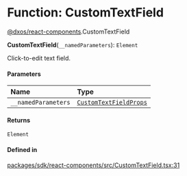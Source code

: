 # Function: CustomTextField

[@dxos/react-components](../modules/dxos_react_components.md).CustomTextField

**CustomTextField**(`__namedParameters`): `Element`

Click-to-edit text field.

#### Parameters

| Name | Type |
| :------ | :------ |
| `__namedParameters` | [`CustomTextFieldProps`](../interfaces/dxos_react_components.CustomTextFieldProps.md) |

#### Returns

`Element`

#### Defined in

[packages/sdk/react-components/src/CustomTextField.tsx:31](https://github.com/dxos/dxos/blob/main/packages/sdk/react-components/src/CustomTextField.tsx#L31)
